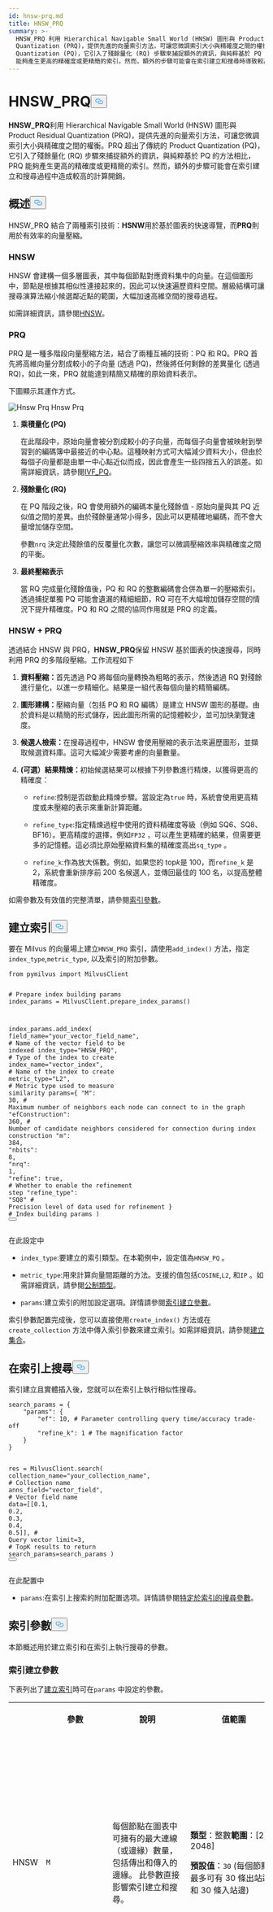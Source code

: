 ```yaml
---
id: hnsw-prq.md
title: HNSW_PRQ
summary: >-
  HNSW_PRQ 利用 Hierarchical Navigable Small World (HNSW) 圖形與 Product Residual
  Quantization (PRQ)，提供先進的向量索引方法，可讓您微調索引大小與精確度之間的權衡。PRQ 超出了傳統的 Product
  Quantization (PQ)，它引入了殘餘量化 (RQ) 步驟來捕捉額外的資訊，與純粹基於 PQ 的方法相比，PRQ
  能夠產生更高的精確度或更精簡的索引。然而，額外的步驟可能會在索引建立和搜尋時導致較高的計算開銷。
---
```

<h1 id="HNSWPRQ" class="common-anchor-header">HNSW_PRQ<button data-href="#HNSWPRQ" class="anchor-icon" translate="no">
      <svg translate="no"
        aria-hidden="true"
        focusable="false"
        height="20"
        version="1.1"
        viewBox="0 0 16 16"
        width="16"
      >
        <path
          fill="#0092E4"
          fill-rule="evenodd"
          d="M4 9h1v1H4c-1.5 0-3-1.69-3-3.5S2.55 3 4 3h4c1.45 0 3 1.69 3 3.5 0 1.41-.91 2.72-2 3.25V8.59c.58-.45 1-1.27 1-2.09C10 5.22 8.98 4 8 4H4c-.98 0-2 1.22-2 2.5S3 9 4 9zm9-3h-1v1h1c1 0 2 1.22 2 2.5S13.98 12 13 12H9c-.98 0-2-1.22-2-2.5 0-.83.42-1.64 1-2.09V6.25c-1.09.53-2 1.84-2 3.25C6 11.31 7.55 13 9 13h4c1.45 0 3-1.69 3-3.5S14.5 6 13 6z"
        ></path>
      </svg>
    </button></h1><p><strong>HNSW_PRQ</strong>利用 Hierarchical Navigable Small World (HNSW) 圖形與 Product Residual Quantization (PRQ)，提供先進的向量索引方法，可讓您微調索引大小與精確度之間的權衡。PRQ 超出了傳統的 Product Quantization (PQ)，它引入了殘餘量化 (RQ) 步驟來捕捉額外的資訊，與純粹基於 PQ 的方法相比，PRQ 能夠產生更高的精確度或更精簡的索引。然而，額外的步驟可能會在索引建立和搜尋過程中造成較高的計算開銷。</p>
<h2 id="Overview" class="common-anchor-header">概述<button data-href="#Overview" class="anchor-icon" translate="no">
      <svg translate="no"
        aria-hidden="true"
        focusable="false"
        height="20"
        version="1.1"
        viewBox="0 0 16 16"
        width="16"
      >
        <path
          fill="#0092E4"
          fill-rule="evenodd"
          d="M4 9h1v1H4c-1.5 0-3-1.69-3-3.5S2.55 3 4 3h4c1.45 0 3 1.69 3 3.5 0 1.41-.91 2.72-2 3.25V8.59c.58-.45 1-1.27 1-2.09C10 5.22 8.98 4 8 4H4c-.98 0-2 1.22-2 2.5S3 9 4 9zm9-3h-1v1h1c1 0 2 1.22 2 2.5S13.98 12 13 12H9c-.98 0-2-1.22-2-2.5 0-.83.42-1.64 1-2.09V6.25c-1.09.53-2 1.84-2 3.25C6 11.31 7.55 13 9 13h4c1.45 0 3-1.69 3-3.5S14.5 6 13 6z"
        ></path>
      </svg>
    </button></h2><p>HNSW_PRQ 結合了兩種索引技術：<strong>HSNW</strong>用於基於圖表的快速導覽，而<strong>PRQ</strong>則用於有效率的向量壓縮。</p>
<h3 id="HNSW" class="common-anchor-header">HNSW</h3><p>HNSW 會建構一個多層圖表，其中每個節點對應資料集中的向量。在這個圖形中，節點是根據其相似性連接起來的，因此可以快速遍歷資料空間。層級結構可讓搜尋演算法縮小候選鄰近點的範圍，大幅加速高維空間的搜尋過程。</p>
<p>如需詳細資訊，請參閱<a href="/docs/zh-hant/hnsw.md">HNSW</a>。</p>
<h3 id="PRQ" class="common-anchor-header">PRQ</h3><p>PRQ 是一種多階段向量壓縮方法，結合了兩種互補的技術：PQ 和 RQ。PRQ 首先將高維向量分割成較小的子向量 (透過 PQ)，然後將任何剩餘的差異量化 (透過 RQ)，如此一來，PRQ 就能達到精簡又精確的原始資料表示。</p>
<p>下圖顯示其運作方式。</p>
<p>
  
   <span class="img-wrapper"> <img translate="no" src="/docs/v2.6.x/assets/hnsw-prq.png" alt="Hnsw Prq" class="doc-image" id="hnsw-prq" />
   </span> <span class="img-wrapper"> <span>Hnsw Prq</span> </span></p>
<ol>
<li><p><strong>乘積量化 (PQ)</strong></p>
<p>在此階段中，原始向量會被分割成較小的子向量，而每個子向量會被映射到學習到的編碼簿中最接近的中心點。這種映射方式可大幅減少資料大小，但由於每個子向量都是由單一中心點近似而成，因此會產生一些四捨五入的誤差。如需詳細資訊，請參閱<a href="/docs/zh-hant/ivf-pq.md#PQ">IVF_PQ</a>。</p></li>
<li><p><strong>殘餘量化 (RQ)</strong></p>
<p>在 PQ 階段之後，RQ 會使用額外的編碼本量化殘餘值 - 原始向量與其 PQ 近似值之間的差異。由於殘餘量通常小得多，因此可以更精確地編碼，而不會大量增加儲存空間。</p>
<p>參數<code translate="no">nrq</code> 決定此殘餘值的反覆量化次數，讓您可以微調壓縮效率與精確度之間的平衡。</p></li>
<li><p><strong>最終壓縮表示</strong></p>
<p>當 RQ 完成量化殘餘值後，PQ 和 RQ 的整數編碼會合併為單一的壓縮索引。透過捕捉單獨 PQ 可能會遺漏的精細細節，RQ 可在不大幅增加儲存空間的情況下提升精確度。PQ 和 RQ 之間的協同作用就是 PRQ 的定義。</p></li>
</ol>
<h3 id="HNSW-+-PRQ" class="common-anchor-header">HNSW + PRQ</h3><p>透過結合 HNSW 與 PRQ，<strong>HNSW_PRQ</strong>保留 HNSW 基於圖表的快速搜尋，同時利用 PRQ 的多階段壓縮。工作流程如下</p>
<ol>
<li><p><strong>資料壓縮：</strong>首先透過 PQ 將每個向量轉換為粗略的表示，然後透過 RQ 對殘餘進行量化，以進一步精細化。結果是一組代表每個向量的精簡編碼。</p></li>
<li><p><strong>圖形建構：</strong>壓縮向量（包括 PQ 和 RQ 編碼）是建立 HNSW 圖形的基礎。由於資料是以精簡的形式儲存，因此圖形所需的記憶體較少，並可加快瀏覽速度。</p></li>
<li><p><strong>候選人檢索：</strong>在搜尋過程中，HNSW 會使用壓縮的表示法來遍歷圖形，並擷取候選資料庫。這可大幅減少需要考慮的向量數量。</p></li>
<li><p><strong>(可選）結果精煉：</strong>初始候選結果可以根據下列參數進行精煉，以獲得更高的精確度：</p>
<ul>
<li><p><code translate="no">refine</code>:控制是否啟動此精煉步驟。當設定為<code translate="no">true</code> 時，系統會使用更高精度或未壓縮的表示來重新計算距離。</p></li>
<li><p><code translate="no">refine_type</code>:指定精煉過程中使用的資料精確度等級（例如 SQ6、SQ8、BF16）。更高精度的選擇，例如<code translate="no">FP32</code> ，可以產生更精確的結果，但需要更多的記憶體。這必須比原始壓縮資料集的精確度高出<code translate="no">sq_type</code> 。</p></li>
<li><p><code translate="no">refine_k</code>:作為放大係數。例如，如果您的 top<em>k</em>是 100，而<code translate="no">refine_k</code> 是 2，系統會重新排序前 200 名候選人，並傳回最佳的 100 名，以提高整體精確度。</p></li>
</ul></li>
</ol>
<p>如需參數及有效值的完整清單，請參閱<a href="/docs/zh-hant/hnsw-prq.md#Index-params">索引參數</a>。</p>
<h2 id="Build-index" class="common-anchor-header">建立索引<button data-href="#Build-index" class="anchor-icon" translate="no">
      <svg translate="no"
        aria-hidden="true"
        focusable="false"
        height="20"
        version="1.1"
        viewBox="0 0 16 16"
        width="16"
      >
        <path
          fill="#0092E4"
          fill-rule="evenodd"
          d="M4 9h1v1H4c-1.5 0-3-1.69-3-3.5S2.55 3 4 3h4c1.45 0 3 1.69 3 3.5 0 1.41-.91 2.72-2 3.25V8.59c.58-.45 1-1.27 1-2.09C10 5.22 8.98 4 8 4H4c-.98 0-2 1.22-2 2.5S3 9 4 9zm9-3h-1v1h1c1 0 2 1.22 2 2.5S13.98 12 13 12H9c-.98 0-2-1.22-2-2.5 0-.83.42-1.64 1-2.09V6.25c-1.09.53-2 1.84-2 3.25C6 11.31 7.55 13 9 13h4c1.45 0 3-1.69 3-3.5S14.5 6 13 6z"
        ></path>
      </svg>
    </button></h2><p>要在 Milvus 的向量場上建立<code translate="no">HNSW_PRQ</code> 索引，請使用<code translate="no">add_index()</code> 方法，指定<code translate="no">index_type</code>,<code translate="no">metric_type</code>, 以及索引的附加參數。</p>
<pre><code translate="no" class="language-python"><span class="hljs-keyword">from</span> pymilvus <span class="hljs-keyword">import</span> MilvusClient

<span class="hljs-comment"># Prepare index building params</span>
index_params = MilvusClient.prepare_index_params()

index_params.add_index(
    field_name=<span class="hljs-string">&quot;your_vector_field_name&quot;</span>, <span class="hljs-comment"># Name of the vector field to be indexed</span>
    index_type=<span class="hljs-string">&quot;HNSW_PRQ&quot;</span>, <span class="hljs-comment"># Type of the index to create</span>
    index_name=<span class="hljs-string">&quot;vector_index&quot;</span>, <span class="hljs-comment"># Name of the index to create</span>
    metric_type=<span class="hljs-string">&quot;L2&quot;</span>, <span class="hljs-comment"># Metric type used to measure similarity</span>
    params={
        <span class="hljs-string">&quot;M&quot;</span>: <span class="hljs-number">30</span>, <span class="hljs-comment"># Maximum number of neighbors each node can connect to in the graph</span>
        <span class="hljs-string">&quot;efConstruction&quot;</span>: <span class="hljs-number">360</span>, <span class="hljs-comment"># Number of candidate neighbors considered for connection during index construction</span>
        <span class="hljs-string">&quot;m&quot;</span>: <span class="hljs-number">384</span>, 
        <span class="hljs-string">&quot;nbits&quot;</span>: <span class="hljs-number">8</span>,
        <span class="hljs-string">&quot;nrq&quot;</span>: <span class="hljs-number">1</span>,
        <span class="hljs-string">&quot;refine&quot;</span>: true, <span class="hljs-comment"># Whether to enable the refinement step</span>
        <span class="hljs-string">&quot;refine_type&quot;</span>: <span class="hljs-string">&quot;SQ8&quot;</span> <span class="hljs-comment"># Precision level of data used for refinement</span>
    } <span class="hljs-comment"># Index building params</span>
)
<button class="copy-code-btn"></button></code></pre>
<p>在此設定中</p>
<ul>
<li><p><code translate="no">index_type</code>:要建立的索引類型。在本範例中，設定值為<code translate="no">HNSW_PQ</code> 。</p></li>
<li><p><code translate="no">metric_type</code>:用來計算向量間距離的方法。支援的值包括<code translate="no">COSINE</code>,<code translate="no">L2</code>, 和<code translate="no">IP</code> 。如需詳細資訊，請參閱<a href="/docs/zh-hant/metric.md">公制類型</a>。</p></li>
<li><p><code translate="no">params</code>:建立索引的附加設定選項。詳情請參閱<a href="/docs/zh-hant/hnsw-prq.md#Index-building-params">索引建立參數</a>。</p></li>
</ul>
<p>索引參數配置完成後，您可以直接使用<code translate="no">create_index()</code> 方法或在<code translate="no">create_collection</code> 方法中傳入索引參數來建立索引。如需詳細資訊，請參閱<a href="/docs/zh-hant/create-collection.md">建立集合</a>。</p>
<h2 id="Search-on-index" class="common-anchor-header">在索引上搜尋<button data-href="#Search-on-index" class="anchor-icon" translate="no">
      <svg translate="no"
        aria-hidden="true"
        focusable="false"
        height="20"
        version="1.1"
        viewBox="0 0 16 16"
        width="16"
      >
        <path
          fill="#0092E4"
          fill-rule="evenodd"
          d="M4 9h1v1H4c-1.5 0-3-1.69-3-3.5S2.55 3 4 3h4c1.45 0 3 1.69 3 3.5 0 1.41-.91 2.72-2 3.25V8.59c.58-.45 1-1.27 1-2.09C10 5.22 8.98 4 8 4H4c-.98 0-2 1.22-2 2.5S3 9 4 9zm9-3h-1v1h1c1 0 2 1.22 2 2.5S13.98 12 13 12H9c-.98 0-2-1.22-2-2.5 0-.83.42-1.64 1-2.09V6.25c-1.09.53-2 1.84-2 3.25C6 11.31 7.55 13 9 13h4c1.45 0 3-1.69 3-3.5S14.5 6 13 6z"
        ></path>
      </svg>
    </button></h2><p>索引建立且實體插入後，您就可以在索引上執行相似性搜尋。</p>
<pre><code translate="no" class="language-python">search_params = {
    <span class="hljs-string">&quot;params&quot;</span>: {
        <span class="hljs-string">&quot;ef&quot;</span>: <span class="hljs-number">10</span>, <span class="hljs-comment"># Parameter controlling query time/accuracy trade-off</span>
        <span class="hljs-string">&quot;refine_k&quot;</span>: <span class="hljs-number">1</span> <span class="hljs-comment"># The magnification factor</span>
    }
}

res = MilvusClient.search(
    collection_name=<span class="hljs-string">&quot;your_collection_name&quot;</span>, <span class="hljs-comment"># Collection name</span>
    anns_field=<span class="hljs-string">&quot;vector_field&quot;</span>,  <span class="hljs-comment"># Vector field name</span>
    data=[[<span class="hljs-number">0.1</span>, <span class="hljs-number">0.2</span>, <span class="hljs-number">0.3</span>, <span class="hljs-number">0.4</span>, <span class="hljs-number">0.5</span>]],  <span class="hljs-comment"># Query vector</span>
    limit=<span class="hljs-number">3</span>,  <span class="hljs-comment"># TopK results to return</span>
    search_params=search_params
)
<button class="copy-code-btn"></button></code></pre>
<p>在此配置中</p>
<ul>
<li><code translate="no">params</code>:在索引上搜索的附加配置选项。詳情請參閱<a href="/docs/zh-hant/hnsw-prq.md#Index-specific-search-params">特定於索引的搜尋參數</a>。</li>
</ul>
<h2 id="Index-params" class="common-anchor-header">索引參數<button data-href="#Index-params" class="anchor-icon" translate="no">
      <svg translate="no"
        aria-hidden="true"
        focusable="false"
        height="20"
        version="1.1"
        viewBox="0 0 16 16"
        width="16"
      >
        <path
          fill="#0092E4"
          fill-rule="evenodd"
          d="M4 9h1v1H4c-1.5 0-3-1.69-3-3.5S2.55 3 4 3h4c1.45 0 3 1.69 3 3.5 0 1.41-.91 2.72-2 3.25V8.59c.58-.45 1-1.27 1-2.09C10 5.22 8.98 4 8 4H4c-.98 0-2 1.22-2 2.5S3 9 4 9zm9-3h-1v1h1c1 0 2 1.22 2 2.5S13.98 12 13 12H9c-.98 0-2-1.22-2-2.5 0-.83.42-1.64 1-2.09V6.25c-1.09.53-2 1.84-2 3.25C6 11.31 7.55 13 9 13h4c1.45 0 3-1.69 3-3.5S14.5 6 13 6z"
        ></path>
      </svg>
    </button></h2><p>本節概述用於建立索引和在索引上執行搜尋的參數。</p>
<h3 id="Index-building-params" class="common-anchor-header">索引建立參數</h3><p>下表列出了<a href="/docs/zh-hant/hnsw-prq.md#Build-index">建立索引</a>時可在<code translate="no">params</code> 中設定的參數。</p>
<table>
   <tr>
     <th></th>
     <th><p>參數</p></th>
     <th><p>說明</p></th>
     <th><p>值範圍</p></th>
     <th><p>調整建議</p></th>
   </tr>
   <tr>
     <td><p>HNSW</p></td>
     <td><p><code translate="no">M</code></p></td>
     <td><p>每個節點在圖表中可擁有的最大連線（或邊緣）數量，包括傳出和傳入的邊緣。 此參數直接影響索引建立和搜尋。</p></td>
     <td><p><strong>類型</strong>：整數<strong>範圍</strong>：[2, 2048]</p>
<p><strong>預設值</strong>：<code translate="no">30</code> (每個節點最多可有 30 條出站邊和 30 條入站邊)</p></td>
     <td><p>較大的<code translate="no">M</code> 通常會帶來<strong>較高的精確度</strong>，<strong>但會增加記憶體開銷</strong>，<strong>並減慢索引建立和搜尋的</strong>速度。對於高維度的資料集或高召回率非常重要時，請考慮增加<code translate="no">M</code> 。</p>
<p>如果記憶體佔用量和搜尋速度是主要考量，則考慮降低<code translate="no">M</code> 。</p>
<p>在大多數情況下，我們建議您設定此範圍內的值：[5, 100].</p></td>
   </tr>
   <tr>
     <td></td>
     <td><p><code translate="no">efConstruction</code></p></td>
     <td><p>在索引建構過程中，考慮連接的候選鄰居數量。 每個新元素都會評估更多的候選鄰居，但實際建立的最大連接數仍受限於<code translate="no">M</code> 。</p></td>
     <td><p><strong>類型</strong>：整數<strong>範圍</strong>：[1，<em>int_max］</em></p>
<p><strong>預設值</strong>：<code translate="no">360</code></p></td>
     <td><p>較高的<code translate="no">efConstruction</code> 通常會產生<strong>更精確的索引</strong>，因為會探索更多的潛在連線。考慮增加<code translate="no">efConstruction</code> 以提高精確度<strong>，</strong>尤其是在索引時間不太重要的情況下。</p>
<p>在資源有限的情況下，可考慮降低<code translate="no">efConstruction</code> ，以加快索引建置速度。</p>
<p>在大多數情況下，我們建議您設定此範圍內的值：[50, 500].</p></td>
   </tr>
   <tr>
     <td><p>PRQ</p></td>
     <td><p><code translate="no">m</code></p></td>
     <td><p>在量化過程中，將每個高維向量分割為子向量（用於量化）的數量。</p></td>
     <td><p><strong>類型</strong>：整數<strong>範圍</strong>：[1, 65536]</p>
<p><strong>預設值</strong>：無</p></td>
     <td><p>較高的<code translate="no">m</code> 值可以提高精確度，但也會增加計算複雜度和記憶體使用量。<code translate="no">m</code> 必須是向量維度<em>(D</em>) 的除數，以確保正確的分解。一般建議的值是<em>m = D/2</em>。</p>
<p>在大多數情況下，我們建議您在這個範圍內設定一個值：[D/8, D]。</p></td>
   </tr>
   <tr>
     <td></td>
     <td><p><code translate="no">nbits</code></p></td>
     <td><p>用來以壓縮形式表示每個子向量中心點索引的位元數。每個編碼本將包含 $2^{textit{nbits}}$ 的中心點。例如，如果<code translate="no">nbits</code> 設定為 8，則每個子向量將由 8 位元的 centroid 索引表示。如此一來，該子向量的編碼簿中就有 2^8$ (256) 個可能的中心點。</p></td>
     <td><p><strong>類型</strong>：整數<strong>範圍</strong>：[1, 64]</p>
<p><strong>預設值</strong>：<code translate="no">8</code></p></td>
     <td><p><code translate="no">nbits</code> 較高的值允許較大的編碼簿，可能會導致原始向量的表示更精確。在大多數情況下，我們建議您設定此範圍內的值：[1, 16].</p></td>
   </tr>
   <tr>
     <td></td>
     <td><p><code translate="no">nrq</code></p></td>
     <td><p>控制在 RQ 階段使用多少個殘餘子量化器。更多的子量化器可能會達到更大的壓縮，但可能會造成更多的資訊損失。</p></td>
     <td><p><strong>類型</strong>：Integer<strong>Range</strong>（整數<strong>範圍</strong>）：[1, 16]</p>
<p><strong>預設值</strong>：<code translate="no">2</code></p></td>
     <td><p><code translate="no">nrq</code> 較高的值允許額外的殘餘次量化步驟，可能會導致原始向量更精確的重建。不過，這也意味著要儲存和計算更多的子量化步驟，導致索引大小變大，計算開銷也變大。</p></td>
   </tr>
   <tr>
     <td></td>
     <td><p><code translate="no">refine</code></p></td>
     <td><p>一個布林標誌，用來控制是否在搜尋過程中應用精煉步驟。精煉包括透過計算查詢向量與候選向量之間的精確距離，重新排列初始結果。</p></td>
     <td><p><strong>類型</strong>：<strong>布林範圍</strong>：[<code translate="no">true</code>,<code translate="no">false</code>]</p>
<p><strong>預設值</strong>：<code translate="no">false</code></p></td>
     <td><p>如果高準確度是必要的，而且您可以容忍稍慢的搜尋時間，請設定為<code translate="no">true</code> 。如果速度是優先考量，且可以接受精確度的輕微折衷，請使用<code translate="no">false</code> 。</p></td>
   </tr>
   <tr>
     <td></td>
     <td><p><code translate="no">refine_type</code></p></td>
     <td><p>決定精煉過程中使用的資料精確度。 此精確度必須高於壓縮向量的精確度（由<code translate="no">m</code> 和<code translate="no">nbits</code> 參數設定）。</p></td>
     <td><p><strong>類型</strong>：字串<strong>範圍</strong>:[<code translate="no">SQ6</code>,<code translate="no">SQ8</code>,<code translate="no">BF16</code>,<code translate="no">FP16</code>,<code translate="no">FP32</code> ]。</p>
<p><strong>預設值</strong>：無</p></td>
     <td><p>使用<code translate="no">FP32</code> 可在較高記憶體成本下獲得最高精確度，使用<code translate="no">SQ6</code>/<code translate="no">SQ8</code> 則可獲得更好的壓縮效果。<code translate="no">BF16</code> 和<code translate="no">FP16</code> 提供一個平衡的替代方案。</p></td>
   </tr>
</table>
<h3 id="Index-specific-search-params" class="common-anchor-header">特定於索引的搜尋參數</h3><p>下表列出<a href="/docs/zh-hant/hnsw-prq.md#Search-on-index">在索引上搜尋時</a>，可在<code translate="no">search_params.params</code> 中設定的參數。</p>
<table>
   <tr>
     <th></th>
     <th><p>參數</p></th>
     <th><p>說明</p></th>
     <th><p>值範圍</p></th>
     <th><p>調整建議</p></th>
   </tr>
   <tr>
     <td><p>HNSW</p></td>
     <td><p><code translate="no">ef</code></p></td>
     <td><p>控制最近鄰檢索時的搜尋範圍。它決定要造訪多少節點，並將其評估為潛在最近鄰居。 
 此參數只會影響搜尋過程，並只適用於圖形的底層。</p></td>
     <td><p><strong>類型</strong>：整數<strong>範圍</strong>：[1、<em>int_max］</em></p>
<p><strong>預設值</strong>:<em>limit</em>(要回傳的 TopK 最近鄰居)</p></td>
     <td><p>較大的<code translate="no">ef</code> 通常會導致<strong>較高的搜尋準確度</strong>，因為會考慮更多的潛在鄰居。當達到高召回率是關鍵，而<strong>搜尋</strong>速度較不重要時，請考慮增加<code translate="no">ef</code> 。</p>
<p>考慮降低<code translate="no">ef</code> 以優先加快搜尋速度，尤其是在可以接受稍微降低精確度的情況下。</p>
<p>在大多數情況下，我們建議您設定此範圍內的值：[K, 10K]。</p></td>
   </tr>
   <tr>
     <td><p>PRQ</p></td>
     <td><p><code translate="no">refine_k</code></p></td>
     <td><p>放大係數，用來控制在精細化（重新排序）階段中，相對於要求的前 K 個結果，有多少額外的候選人會被檢驗。</p></td>
     <td><p><strong>類型</strong>：浮動<strong>範圍</strong>：[1,<em>float_max</em>)</p>
<p><strong>預設值</strong>：1</p></td>
     <td><p><code translate="no">refine_k</code> 的較高值可以提高召回率和精確度，但也會增加搜尋時間和資源使用。值為 1 表示精煉過程只考慮初始的前 K 個結果。</p></td>
   </tr>
</table>
